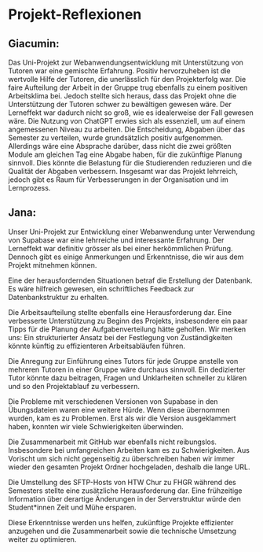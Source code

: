 # Projekt-Reflexionen

## Giacumin:

Das Uni-Projekt zur Webanwendungsentwicklung mit Unterstützung von Tutoren war eine gemischte Erfahrung. Positiv hervorzuheben ist die wertvolle Hilfe der Tutoren, die unerlässlich für den Projekterfolg war. Die faire Aufteilung der Arbeit in der Gruppe trug ebenfalls zu einem positiven Arbeitsklima bei. Jedoch stellte sich heraus, dass das Projekt ohne die Unterstützung der Tutoren schwer zu bewältigen gewesen wäre. Der Lerneffekt war dadurch nicht so groß, wie es idealerweise der Fall gewesen wäre. Die Nutzung von ChatGPT erwies sich als essenziell, um auf einem angemessenen Niveau zu arbeiten. Die Entscheidung, Abgaben über das Semester zu verteilen, wurde grundsätzlich positiv aufgenommen. Allerdings wäre eine Absprache darüber, dass nicht die zwei größten Module am gleichen Tag eine Abgabe haben, für die zukünftige Planung sinnvoll. Dies könnte die Belastung für die Studierenden reduzieren und die Qualität der Abgaben verbessern. Insgesamt war das Projekt lehrreich, jedoch gibt es Raum für Verbesserungen in der Organisation und im Lernprozess.

## Jana:

Unser Uni-Projekt zur Entwicklung einer Webanwendung unter Verwendung von Supabase war eine lehrreiche und interessante Erfahrung. Der Lerneffekt war definitiv grösser als bei einer herkömmlichen Prüfung. Dennoch gibt es einige Anmerkungen und Erkenntnisse, die wir aus dem Projekt mitnehmen können.

Eine der herausfordernden Situationen betraf die Erstellung der Datenbank. Es wäre hilfreich gewesen, ein schriftliches Feedback zur Datenbankstruktur zu erhalten.

Die Arbeitsaufteilung stellte ebenfalls eine Herausforderung dar. Eine verbesserte Unterstützung zu Beginn des Projekts, insbesondere ein paar Tipps für die Planung der Aufgabenverteilung hätte geholfen. Wir merken uns: Ein strukturierter Ansatz bei der Festlegung von Zuständigkeiten könnte künftig zu effizienteren Arbeitsabläufen führen.

Die Anregung zur Einführung eines Tutors für jede Gruppe anstelle von mehreren Tutoren in einer Gruppe wäre durchaus sinnvoll. Ein dedizierter Tutor könnte dazu beitragen, Fragen und Unklarheiten schneller zu klären und so den Projektablauf zu verbessern.

Die Probleme mit verschiedenen Versionen von Supabase in den Übungsdateien waren eine weitere Hürde. Wenn diese übernommen wurden, kam es zu Problemen. Erst als wir die Version ausgeklammert haben, konnten wir viele Schwierigkeiten überwinden.

Die Zusammenarbeit mit GitHub war ebenfalls nicht reibungslos. Insbesondere bei umfangreichen Arbeiten kam es zu Schwierigkeiten. Aus Vorischt um sich nicht gegenseitig zu überschreiben haben wir immer wieder den gesamten Projekt Ordner hochgeladen, deshalb die lange URL.

Die Umstellung des SFTP-Hosts von HTW Chur zu FHGR während des Semesters stellte eine zusätzliche Herausforderung dar. Eine frühzeitige Information über derartige Änderungen in der Serverstruktur würde den Student*innen Zeit und Mühe ersparen.

Diese Erkenntnisse werden uns helfen, zukünftige Projekte effizienter anzugehen und die Zusammenarbeit sowie die technische Umsetzung weiter zu optimieren.
